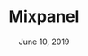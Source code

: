 ---
date: June 10, 2019
title: Mixpanel
company: Mixpanel Design System
link: https://design.mixpanel.com/
image: images/systems/mixpanel.jpg
description: At Mixpanel, we want to create a cohesive experience for our users. This system will enable teams to be more efficient, have a shared language across the company, and focus deeper on solving user problems.

---